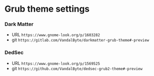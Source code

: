 # Grub theme settings

### Dark Matter
- URL `https://www.gnome-look.org/p/1603282`
- git `https://gitlab.com/VandalByte/darkmatter-grub-theme#-preview`

### DedSec
- URL `https://www.gnome-look.org/p/1569525`
- git `https://github.com/VandalByte/dedsec-grub2-theme#-preview`
